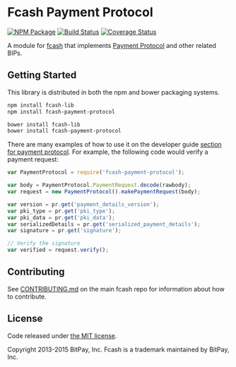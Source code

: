 Fcash Payment Protocol
=======

[![NPM Package](https://img.shields.io/npm/v/fcash-payment-protocol.svg?style=flat-square)](https://www.npmjs.org/package/fcash-payment-protocol)
[![Build Status](https://img.shields.io/travis/fcash-project/fcash-payment-protocol.svg?branch=master&style=flat-square)](https://travis-ci.org/fcash-project/fcash-payment-protocol)
[![Coverage Status](https://img.shields.io/coveralls/fcash-project/fcash-payment-protocol.svg?style=flat-square)](https://coveralls.io/r/fcash-project/fcash-payment-protocol)

A module for [fcash](https://github.com/fcash-project/fcash) that implements [Payment Protocol](https://github.com/bitcoin/bips/blob/master/bip-0070.mediawiki) and other related BIPs.

## Getting Started

This library is distributed in both the npm and bower packaging systems.

```sh
npm install fcash-lib
npm install fcash-payment-protocol
```

```sh
bower install fcash-lib
bower install fcash-payment-protocol
```

There are many examples of how to use it on the developer guide [section for payment protocol](https://fcash.io/api/paypro). For example, the following code would verify a payment request:

```javascript
var PaymentProtocol = require('fcash-payment-protocol');

var body = PaymentProtocol.PaymentRequest.decode(rawbody);
var request = new PaymentProtocol().makePaymentRequest(body);

var version = pr.get('payment_details_version');
var pki_type = pr.get('pki_type');
var pki_data = pr.get('pki_data');
var serializedDetails = pr.get('serialized_payment_details');
var signature = pr.get('signature');

// Verify the signature
var verified = request.verify();
```

## Contributing

See [CONTRIBUTING.md](https://github.com/fcash-project/fcash-core/blob/master/CONTRIBUTING.md) on the main fcash repo for information about how to contribute.

## License

Code released under [the MIT license](https://github.com/fcash-project/fcash-core/blob/master/LICENSE).

Copyright 2013-2015 BitPay, Inc. Fcash is a trademark maintained by BitPay, Inc.
